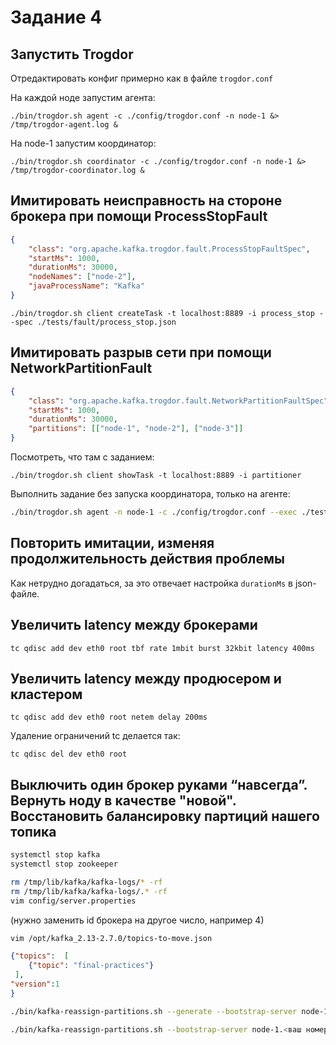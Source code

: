 # Задание 4

## Запустить Trogdor

Отредактировать конфиг примерно как в файле `trogdor.conf`

На каждой ноде запустим агента:

```
./bin/trogdor.sh agent -c ./config/trogdor.conf -n node-1 &> /tmp/trogdor-agent.log &
```

На node-1 запустим координатор:

```
./bin/trogdor.sh coordinator -c ./config/trogdor.conf -n node-1 &> /tmp/trogdor-coordinator.log &
```

## Имитировать неисправность на стороне брокера при помощи ProcessStopFault

```json
{
    "class": "org.apache.kafka.trogdor.fault.ProcessStopFaultSpec",
    "startMs": 1000,
    "durationMs": 30000,
    "nodeNames": ["node-2"],
    "javaProcessName": "Kafka"
}
```

```
./bin/trogdor.sh client createTask -t localhost:8889 -i process_stop --spec ./tests/fault/process_stop.json
```

## Имитировать разрыв сети при помощи NetworkPartitionFault

```json
{
    "class": "org.apache.kafka.trogdor.fault.NetworkPartitionFaultSpec",
    "startMs": 1000,
    "durationMs": 30000,
    "partitions": [["node-1", "node-2"], ["node-3"]]
}
```

Посмотреть, что там с заданием:

```
./bin/trogdor.sh client showTask -t localhost:8889 -i partitioner
```

Выполнить задание без запуска координатора, только на агенте:

```bash
./bin/trogdor.sh agent -n node-1 -c ./config/trogdor.conf --exec ./tests/spec/process_stop.json
```


## Повторить имитации, изменяя продолжительность действия проблемы

Как нетрудно догадаться, за это отвечает настройка `durationMs` в json-файле.

## Увеличить latency между брокерами

```
tc qdisc add dev eth0 root tbf rate 1mbit burst 32kbit latency 400ms
```

## Увеличить latency между продюсером и кластером

```
tc qdisc add dev eth0 root netem delay 200ms
```

Удаление ограничений tc делается так:

```
tc qdisc del dev eth0 root
```

## Выключить один брокер руками “навсегда”. Вернуть ноду в качестве "новой". Восстановить балансировку партиций нашего топика

```bash
systemctl stop kafka
systemctl stop zookeeper

rm /tmp/lib/kafka/kafka-logs/* -rf
rm /tmp/lib/kafka/kafka-logs/.* -rf
vim config/server.properties
```

(нужно заменить id брокера на другое число, например 4)

```bash
vim /opt/kafka_2.13-2.7.0/topics-to-move.json
```

```json
{"topics":  [
    {"topic": "final-practices"}
 ],
"version":1
}
```

```bash
./bin/kafka-reassign-partitions.sh --generate --bootstrap-server node-1.<ваш номер студента>:9092 --topics-to-move-json-file /opt/kafka_2.13-2.7.0/topics-to-move.json --broker-list "1,2,4"
```

```bash
./bin/kafka-reassign-partitions.sh --bootstrap-server node-1.<ваш номер студента>:9092 --reassignment-json-file reassigned.json  --execute
```
